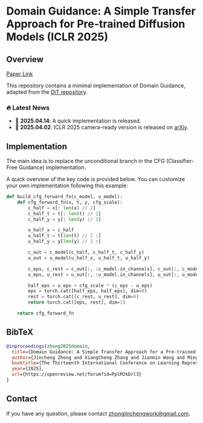# Domain Guidance: A Simple Transfer Approach for Pre-trained Diffusion Models (ICLR 2025)

## Overview
[Paper Link](https://openreview.net/forum?id=PplM2kDrl3)

This repository contains a minimal implementation of Domain Guidance, adapted from the [DiT repository](https://github.com/facebookresearch/DiT).

### 🔥 Latest News

- 🚩 **2025.04.14**: A quick implementation is released.
- 🚩 **2025.04.02**: ICLR 2025 camera-ready version is released on [arXiv](https://arxiv.org/abs/2504.01521).

## Implementation

The main idea is to replace the unconditional branch in the CFG (Classifier-Free Guidance) implementation.

A quick overview of the key code is provided below. You can customize your own implementation following this example:

```python
def build_cfg_forward_fn(c_model, u_model):
    def cfg_forward_fn(x, t, y, cfg_scale):
        c_half = x[: len(x) // 2]
        c_half_t = t[: len(t) // 2]
        c_half_y = y[: len(y) // 2]

        u_half_x = c_half
        u_half_t = t[len(t) // 2 :]
        u_half_y = y[len(y) // 2 :]

        c_out = c_model(c_half, c_half_t, c_half_y)
        u_out = u_model(u_half_x, u_half_t, u_half_y)

        c_eps, c_rest = c_out[:, :c_model.in_channels], c_out[:, c_model.in_channels:]
        u_eps, u_rest = u_out[:, :u_model.in_channels], u_out[:, u_model.in_channels:]

        half_eps = u_eps + cfg_scale * (c_eps - u_eps)
        eps = torch.cat([half_eps, half_eps], dim=0)
        rest = torch.cat([c_rest, u_rest], dim=0)
        return torch.cat([eps, rest], dim=1)

    return cfg_forward_fn
```

## BibTeX

```bibtex
@inproceedings{zhong2025domain,
  title={Domain Guidance: A Simple Transfer Approach for a Pre-trained Diffusion Model},
  author={Jincheng Zhong and XiangCheng Zhang and Jianmin Wang and Mingsheng Long},
  booktitle={The Thirteenth International Conference on Learning Representations},
  year={2025},
  url={https://openreview.net/forum?id=PplM2kDrl3}
}
```

## Contact

If you have any question, please contact zhongjinchengwork@gmail.com.